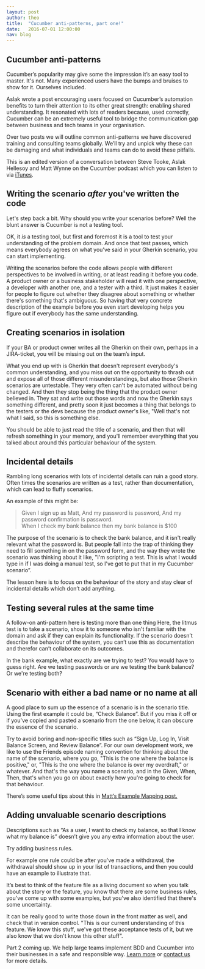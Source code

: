 ```yaml
---
layout: post
author: theo
title:  "Cucumber anti-patterns, part one!"
date:   2016-07-01 12:00:00
nav: blog
---
```

## Cucumber anti-patterns ##
Cucumber’s popularity may give some the impression it’s an easy tool to master. It's not. Many experienced users have the bumps and bruises to show for it. Ourselves included. 

Aslak wrote a post encouraging users focused on Cucumber’s automation benefits to turn their attention to its other great strength: enabling shared understanding. It resonated with lots of readers because, used correctly, Cucumber can be an extremely useful tool to bridge the communication gap between business and tech teams in your organisation. 

Over two posts we will outline common anti-patterns we have discovered training and consulting teams globally. We’ll try and unpick why these can be damaging and what individuals and teams can do to avoid these pitfalls.

This is an edited version of a conversation between Steve Tooke, Aslak Hellesoy and Matt Wynne on the Cucumber podcast which you can listen to via [iTunes](https://itunes.apple.com/gb/podcast/cucumber-podcast-rss/id1078896635).

Writing the scenario *after* you've written the code
----------------------------------------------------

Let's step back a bit. Why should you write your scenarios before? Well the blunt answer is Cucumber is not a testing tool. 

OK, it *is* a testing tool, but first and foremost it is a tool to test your understanding of the problem domain. And once that test passes, which means everybody agrees on what you’ve said in your Gherkin scenario, you can start implementing. 

Writing the scenarios before the code allows people with different perspectives to be involved in writing, or at least reading it before you code. A product owner or a business stakeholder will read it with one perspective, a developer with another one, and a tester with a third. It just makes it easier for people to figure out whether they disagree about something or whether there's something that's ambiguous. So having that very concrete description of the example before you even start developing helps you figure out if everybody has the same understanding. 

Creating scenarios in isolation
-------------------------------

If your BA or product owner writes all the Gherkin on their own, perhaps in a JIRA-ticket, you will be missing out on the team’s input. 

What you end up with is Gherkin that doesn't represent everybody's common understanding, and you miss out on the opportunity to thrash out and expose all of those different misunderstandings, but also those Gherkin scenarios are untestable. They very often can't be automated without being changed. And then they stop being the thing that the product owner believed in. They sat and write out those words and now the Gherkin says something different, and pretty soon it just becomes a thing that belongs to the testers or the devs because the product owner's like, "Well that's not what I said, so this is something else.

You should be able to just read the title of a scenario, and then that will refresh something in your memory, and you'll remember everything that you talked about around this particular behaviour of the system.

Incidental details
------------------

Rambling long scenarios with lots of incidental details can ruin a good story. Often times the scenarios are written as a test, rather than documentation, which can lead to fluffy scenarios. 

An example of this might be:

> Given I sign up as Matt,
>  And my password is password,
>   And my password confirmation is password.  
>   When I check my bank balance then my bank balance is $100

The purpose of the scenario is to check the bank balance, and it isn't really relevant what the password is. But people fall into the trap of thinking they need to fill something in on the password form, and the way they wrote the scenario was thinking about it like, "I'm scripting a test. This is what I would type in if I was doing a manual test, so I've got to put that in my Cucumber scenario”. 

The lesson here is to focus on the behaviour of the story and stay clear of incidental details which don’t add anything. 

Testing several rules at the same time
--------------------------------------
A follow-on anti-pattern here is testing more than one thing
Here, the litmus test is to take a scenario, show it to someone who isn't familiar with the domain and ask if they can explain its functionality. If the scenario doesn’t describe the behaviour of the system, you can’t use this as documentation and therefor can’t collaborate on its outcomes.

In the bank example, what exactly are we trying to test? You would have to guess right. Are we testing passwords or are we testing the bank balance? Or we're testing both?

Scenario with either a bad name or no name at all
-------------------------------------------------

A good place to sum up the essence of a scenario is in the scenario title. Using the first example it could be, “Check Balance”. But if you miss it off or if you've copied and pasted a scenario from the one below, it can obscure the essence of the scenario. 

Try to avoid boring and non-specific titles such as “Sign Up, Log In, Visit Balance Screen, and Review Balance”. 
For our own development work, we like to use the Friends episode naming convention for thinking about the name of the scenario, where you go, "This is the one where the balance is positive," or, "This is the one where the balance is over my overdraft," or whatever. And that's the way you name a scenario, and in the Given, When, Then, that's when you go on about exactly how you're going to check for that behaviour. 

There’s some useful tips about this in [Matt’s Example Mapping post.](https://cucumber.io/blog/2015/12/08/example-mapping-introduction)

Adding unvaluable scenario descriptions
---------------------------------------

Descriptions such as “As a user, I want to check my balance, so that I know what my balance is” doesn’t give you any extra information about the user. 

Try adding business rules. 

For example one rule could be after you've made a withdrawal, the withdrawal should show up in your list of transactions, and then you could have an example to illustrate that. 

It’s best to think of the feature file as a living document so when you talk about the story or the feature, you know that there are some business rules, you've come up with some examples, but you've also identified that there's some uncertainty.

It can be really good to write those down in the front matter as well, and check that in version control. "This is our current understanding of this feature. We know this stuff, we've got these acceptance tests of it, but we also know that we don't know this other stuff”. 

Part 2 coming up. We help large teams implement BDD and Cucumber into their businesses in a safe and responsible way. [Learn more](https://cucumber.io/training) or [contact us](https://cucumber.typeform.com/to/gUEP2E?source=blog) for more details. 
